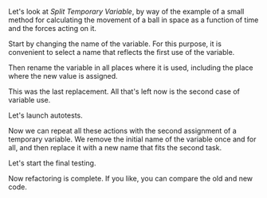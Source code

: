 Let's look at <i>Split Temporary Variable</i>, by way of the example of a small method for calculating the movement of a ball in space as a function of time and the forces acting on it.

Start by changing the name of the variable. For this purpose, it is convenient to select a name that reflects the first use of the variable.

Then rename the variable in all places where it is used, including the place where the new value is assigned.

This was the last replacement. All that's left now is the second case of variable use.

Let's launch autotests.

Now we can repeat all these actions with the second assignment of a temporary variable. We remove the initial name of the variable once and for all, and then replace it with a new name that fits the second task.

Let's start the final testing.

Now refactoring is complete. If you like, you can compare the old and new code.